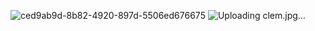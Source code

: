 ![ced9ab9d-8b82-4920-897d-5506ed676675](https://github.com/user-attachments/assets/bdd9b564-71a0-447e-bcd5-2439db7d658e)
![Uploading clem.jpg…]()


